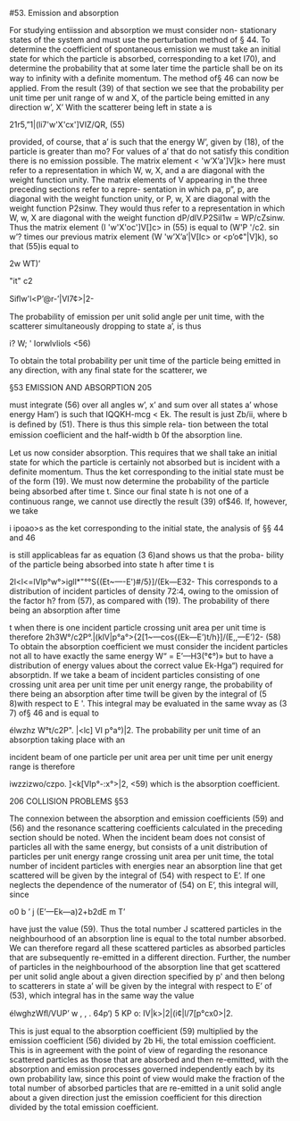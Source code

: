 #53. Emission and absorption

For studying entiission and absorption we must consider non-
stationary states of the system and must use the perturbation method
of § 44. To determine the coefficient of spontaneous emission we must
take an initial state for which the particle is absorbed, corresponding
to a ket I70), and determine the probability that at some later time
the particle shall be on its way to inﬁnity with a deﬁnite momentum.
The method of§ 46 can now be applied. From the result (39) of that
section we see that the probability per unit time per unit range of w
and X, of the particle being emitted in any direction w’, X’ With the
scatterer being left in state a is

21r5,”1|(li7'w'X'cx']VIZ/QR, (55)

provided, of course, that a’ is such that the energy W’, given by (18),
of the particle is greater than mo? For values of a’ that do not satisfy
this condition there is no emission possible. The matrix element
< 'w’X’a']V]k> here must refer to a representation in which W, w, X,
and a are diagonal with the weight function unity. The matrix
elements of V appearing in the three preceding sections refer to a repre-
sentation in which pa, p”, p, are diagonal with the weight function
unity, or P, w, X are diagonal with the weight function P2sinw.
They would thus refer to a representation in which W, w, X are
diagonal with the weight function dP/dlV.P2SiI1w = WP/cZsinw.
Thus the matrix element (I 'w'X'oc']V[]c> in (55) is equal to
(W'P '/c2. sin w’? times our previous matrix element (W 'w’X’a’|V[Ic>
or <p’o¢"|V]k), so that (55)is equal to

2w WT)’

"it" c2

Siﬂw'l<P’@r-’|VI7¢>|2-

The probability of emission per unit solid angle per unit time, with
the scatterer simultaneously dropping to state a’, is thus

i? W; ' Iorwlvliols <56)

To obtain the total probability per unit time of the particle being
emitted in any direction, with any final state for the scatterer, we

§53 EMISSION AND ABSORPTION 205

must integrate (56) over all angles w’, x’ and sum over all states a’
whose energy Ham’) is such that IQQKH-mcg < Ek. The result is
just Zb/ii, where b is deﬁned by (51). There is thus this simple rela-
tion between the total emission coeﬂicient and the half-width b 0f the
absorption line.

Let us now consider absorption. This requires that we shall take
an initial state for which the particle is certainly not absorbed but is
incident with a definite momentum. Thus the ket corresponding to
the initial state must be of the form (19). We must now determine
the probability of the particle being absorbed after time t. Since our
ﬁnal state h is not one of a continuous range, we cannot use directly
the result (39) of$46. If, however, we take

 i ipoao>s 
as the ket corresponding to the initial state, the analysis of §§ 44 and 46

is still applicableas far as equation (3 6)and shows us that the proba-
bility of the particle being absorbed into state h after time t is

2l<l<=lVlp°w°>igll*"°°S{(Et~—-E')#/5}]/(Ek—E32-
This corresponds to a distribution of incident particles of density
72:4, owing to the omission of the factor h? from (57), as compared
with (19). The probability of there being an absorption after time

t when there is one incident particle crossing unit area per unit time
is therefore
2h3W°/c2P°.|(klV|p°a°>{2[1~—cos{(Ek—E’)t/h}]/(E,,—E’)2- (58)
To obtain the absorption coefficient we must consider the incident
particles not all to have exactly the same energy W“ = E’—H3(°¢°)»
but to have a distribution of energy values about the correct value
Ek-Hga“) required for absorptidn. If we take a beam of incident
particles consisting of one crossing unit area per unit time per unit
energy range, the probability of there being an absorption after time
twill be given by the integral of (5 8)with respect to E '. This integral
may be evaluated in the same wvay as (3 7) of§ 46 and is equal to

élwzhz W°t/c2P". |<lc] VI p°a°)|2.
The probability per unit time of an absorption taking place with an

incident beam of one particle per unit area per unit time per unit
energy range is therefore

iwzzizwo/czpo. ]<k[VIp°-:x°>|2, <59)
which is the absorption coefficient.

206 COLLISION PROBLEMS §53

The connexion between the absorption and emission coefficients
(59) and (56) and the resonance scattering coefficients calculated in
the preceding section should be noted. When the incident beam does
not consist of particles all with the same energy, but consists of a unit
distribution of particles per unit energy range crossing unit area per
unit time, the total number of incident particles with energies near
an absorption line that get scattered will be given by the integral
of (54) with respect to E’. If one neglects the dependence of the
numerator of (54) on E’, this integral will, since

o0 b ’
j (E’—Ek—a)2+b2dE m T’

have just the value (59). Thus the total number J scattered particles
in the neighbourhood of an absorption line is equal to the total number
absorbed. We can therefore regard all these scattered particles as
absorbed particles that are subsequently re-emitted in a different
direction. Further, the number of particles in the neighbourhood of
the absorption line that get scattered per unit solid angle about a
given direction specified by p' and then belong to scatterers in state
a’ will be given by the integral with respect to E’ of (53), which
integral has in the same way the value

élwghzWﬂ/VUP’ w , ,
. 64p‘) 5 KP o: IV|k>|2|(i¢|l/7[p°cx0>|2.

This is just equal to the absorption coefficient (59) multiplied by the
emission coefficient (56) divided by 2b Hi, the total emission coefficient.
This is in agreement with the point of view of regarding the resonance
scattered particles as those that are absorbed and then re-emitted,
with the absorption and emission processes governed independently
each by its own probability law, since this point of view would
make the fraction of the total number of absorbed particles that are
re-emitted in a unit solid angle about a given direction just the
emission coefficient for this direction divided by the total emission
coefficient.

